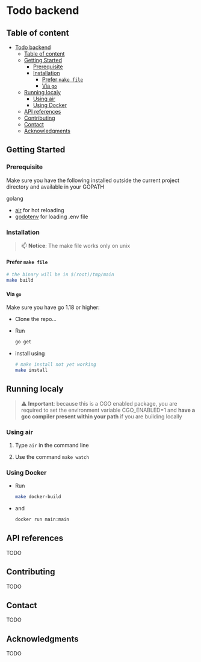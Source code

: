 # Todo backend

## Table of content

- [Todo backend](#todo-backend)
  - [Table of content](#table-of-content)
  - [Getting Started](#getting-started)
    - [Prerequisite](#prerequisite)
    - [Installation](#installation)
      - [Prefer `make file`](#prefer-make-file)
      - [Via `go`](#via-go)
  - [Running localy](#running-localy)
    - [Using air](#using-air)
    - [Using Docker](#using-docker)
  - [API references](#api-references)
  - [Contributing](#contributing)
  - [Contact](#contact)
  - [Acknowledgments](#acknowledgments)

## Getting Started

### Prerequisite

Make sure you have the following installed outside the current project directory and available in your GOPATH

golang
- [air](https://github.com/cosmtrek/air) for hot reloading
- [godotenv](https://github.com/joho/godotenv) for loading .env file

### Installation 

> :mailbox: **Notice**: The make file works only on unix

#### Prefer `make file`

```sh
# the binary will be in $(root)/tmp/main
make build
```

#### Via `go`

Make sure you have go 1.18 or higher:

* Clone the repo... 

* Run  
  ```sh
  go get
  ```

* install using 
  ```sh
  # make install not yet working
  make install
  ```

## Running localy

> :warning: **Important**:  because this is a CGO enabled package, you are required to set the environment variable CGO_ENABLED=1 and **have a gcc compiler present within your path** if you are building locally

### Using air

1. Type ``air`` in the command line

2. Use the command ``make watch``  


### Using Docker

* Run 
   ```sh
  make docker-build
  ```
* and
  ```sh
  docker run main:main
  ```

## API references

TODO

## Contributing

TODO

## Contact

TODO

## Acknowledgments

TODO



